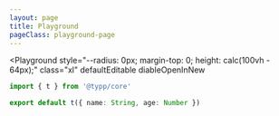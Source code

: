 ```yaml
---
layout: page
title: Playground
pageClass: playground-page
---
```


<script setup>
import Playground from '#components/Playground.vue'
</script>

<Playground
  style="--radius: 0px; margin-top: 0; height: calc(100vh - 64px);"
  class="xl"
  defaultEditable
  diableOpenInNew
>

```ts
import { t } from '@typp/core'

export default t({ name: String, age: Number })
```

</Playground>
